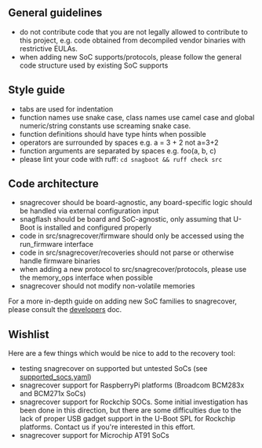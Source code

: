 ## General guidelines

- do not contribute code that you are not legally allowed to contribute to this
  project, e.g. code obtained from decompiled vendor binaries with
  restrictive EULAs.
- when adding new SoC supports/protocols, please follow the general code
  structure used by existing SoC supports

## Style guide

- tabs are used for indentation
- function names use snake case, class names use camel case and global
  numeric/string constants use screaming snake case.
- function definitions should have type hints when possible
- operators are surrounded by spaces e.g. a = 3 + 2 not a=3+2
- function arguments are separated by spaces e.g. foo(a, b, c)
- please lint your code with ruff: `cd snagboot && ruff check src`

## Code architecture

- snagrecover should be board-agnostic, any board-specific logic should be
  handled via external configuration input
- snagflash should be board and SoC-agnostic, only assuming that U-Boot is
  installed and configured properly
- code in src/snagrecover/firmware should only be accessed using the
  run_firmware interface
- code in src/snagrecover/recoveries should not parse or otherwise handle
  firmware binaries
- when adding a new protocol to src/snagrecover/protocols, please use the
  memory_ops interface when possible
- snagrecover should not modify non-volatile memories

For a more in-depth guide on adding new SoC families to snagrecover, please
consult the [developers](docs/developers/supporting_new_socs.md) doc.

## Wishlist

Here are a few things which would be nice to add to the recovery tool:
- testing snagrecover on supported but untested SoCs (see
  [supported_socs.yaml](src/snagrecover/supported_socs.yaml))
- snagrecover support for RaspberryPi platforms (Broadcom BCM283x and
  BCM271x SoCs)
- snagrecover support for Rockchip SOCs. Some initial investigation
  has been done in this direction, but there are some difficulties due
  to the lack of proper USB gadget support in the U-Boot SPL for
  Rockchip platforms. Contact us if you're interested in this effort.
- snagrecover support for Microchip AT91 SoCs
